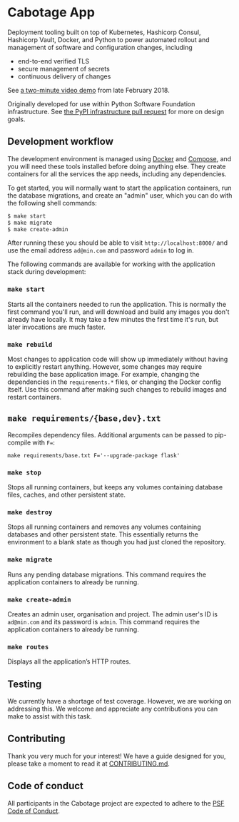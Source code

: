 # Cabotage App

Deployment tooling built on top of Kubernetes, Hashicorp Consul, Hashicorp
Vault, Docker, and Python to power automated rollout and management of software
and configuration changes, including

* end-to-end verified TLS
* secure management of secrets
* continuous delivery of changes

See [a two-minute video
demo](https://twitter.com/EWDurbin/status/968315460101042176) from late February
2018.

Originally developed for use within Python Software Foundation infrastructure.
See [the PyPI infrastructure pull
request](https://github.com/python/pypi-infra/pull/3) for more on design goals.


## Development workflow

The development environment is managed using [Docker](https://www.docker.com/)
and [Compose](https://docs.docker.com/compose/), and you will need these tools
installed before doing anything else. They create containers for all the
services the app needs, including any dependencies.

To get started, you will normally want to start the application containers, run
the database migrations, and create an "admin" user, which you can do with the
following shell commands:

```sh
$ make start
$ make migrate
$ make create-admin
```

After running these you should be able to visit `http://localhost:8000/` and use
the email address `ad@min.com` and password `admin` to log in.

The following commands are available for working with the application stack
during development:


### `make start`

Starts all the containers needed to run the application. This is normally the
first command you'll run, and will download and build any images you don't
already have locally. It may take a few minutes the first time it's run, but
later invocations are much faster.


### `make rebuild`

Most changes to application code will show up immediately without having to
explicitly restart anything. However, some changes may require rebuilding the
base application image. For example, changing the dependencies in the
`requirements.*` files, or changing the Docker config itself. Use this command
after making such changes to rebuild images and restart containers.


## `make requirements/{base,dev}.txt`

Recompiles dependency files.
Additional arguments can be passed to pip-compile with `F=`:

```shell
make requirements/base.txt F='--upgrade-package flask'
```


### `make stop`

Stops all running containers, but keeps any volumes containing database files,
caches, and other persistent state.


### `make destroy`

Stops all running containers and removes any volumes containing databases and
other persistent state. This essentially returns the environment to a blank
state as though you had just cloned the repository.


### `make migrate`

Runs any pending database migrations. This command requires the application
containers to already be running.


### `make create-admin`

Creates an admin user, organisation and project. The admin user's ID is
`ad@min.com` and its password is `admin`. This command requires the application
containers to already be running.


### `make routes`

Displays all the application’s HTTP routes.


## Testing

We currently have a shortage of test coverage. However, we are working on 
addressing this. We welcome and appreciate any contributions you can make to 
assist with this task.


## Contributing

Thank you very much for your interest! We have a guide designed for you, 
please take a moment to read it at [CONTRIBUTING.md](./CONTRIBUTING.md).


## Code of conduct

All participants in the Cabotage project are expected to adhere to the 
[PSF Code of Conduct](https://policies.python.org/python.org/code-of-conduct/).

